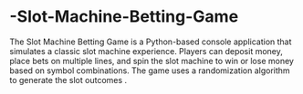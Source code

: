 # -Slot-Machine-Betting-Game
The Slot Machine Betting Game is a Python-based console application that simulates a classic slot machine experience. Players can deposit money, place bets on multiple lines, and spin the slot machine to win or lose money based on symbol combinations. The game uses a randomization algorithm to generate the slot outcomes .
